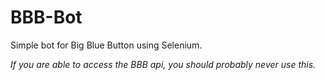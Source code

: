 # BBB-Bot
Simple bot for Big Blue Button using Selenium.

_If you are able to access the BBB api, you should probably never use this._
